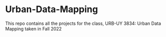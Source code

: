 # Urban-Data-Mapping
This repo contains all the projects for the class, URB-UY 3834: Urban Data Mapping taken in Fall 2022
